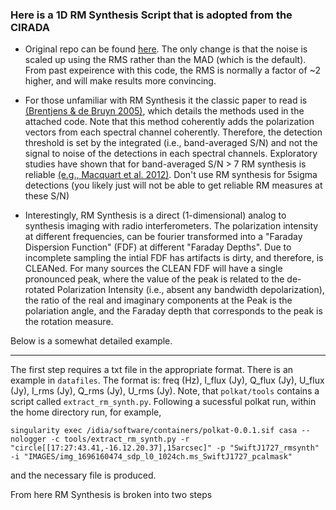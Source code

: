 ### Here is a 1D RM Synthesis Script that is adopted from the CIRADA

* Original repo can be found [here](https://github.com/CIRADA-Tools/RM-Tools). The  only change is that the noise is scaled up using the RMS rather than the MAD (which is the default). From past expeirence with this code, the RMS is normally a factor of ~2 higher, and will make results more convincing. 

* For those unfamiliar with RM Synthesis it the classic paper to read is [(Brentjens & de Bruyn 2005)](https://arxiv.org/abs/astro-ph/0507349), which details the methods used in the attached code. Note that this method coherently adds the polarization vectors from each spectral channel coherently. Therefore, the detection threshold is set by the integrated (i.e., band-averaged S/N) and not the signal to noise of the detections in each spectral channels. Exploratory studies have shown that for band-averaged S/N > 7 RM synthesis is reliable [(e.g., Macquart et al. 2012)](https://arxiv.org/abs/1203.2706). Don't use RM synthesis for 5sigma detections (you likely just will not be able to get reliable RM measures at these S/N)

* Interestingly, RM Synthesis is a direct (1-dimensional) analog to synthesis imaging with radio interferometers. The polarization intensity at different frequencies, can be fourier transformed into a "Faraday Dispersion Function" (FDF) at different "Faraday Depths". Due to incomplete sampling the intial FDF has artifacts is dirty, and therefore, is CLEANed. For many sources the CLEAN FDF will have a single pronounced peak, where the value of the peak is related to the de-rotated Polarization Intensity (i.e., absent any bandwidth depolarization), the ratio of the real and imaginary components at the Peak is the polariation angle, and the Faraday depth that corresponds to the peak is the rotation measure.

Below is a somewhat detailed example.

---

The first step requires a txt file in the appropriate format. There is an example in `datafiles`. The format is: freq (Hz), I_flux (Jy), Q_flux (Jy), U_flux (Jy), I_rms (Jy), Q_rms (Jy), U_rms (Jy). Note, that `polkat/tools` contains a script called `extract_rm_synth.py`. Following a sucessful polkat run, within the home directory run, for example,  

```
singularity exec /idia/software/containers/polkat-0.0.1.sif casa --nologger -c tools/extract_rm_synth.py -r "circle[[17:27:43.41,-16.12.20.37],15arcsec]" -p "SwiftJ1727_rmsynth" -i "IMAGES/img_1696160474_sdp_l0_1024ch.ms_SwiftJ1727_pcalmask"
```

and the necessary file is produced.

From here RM Synthesis is broken into two steps



